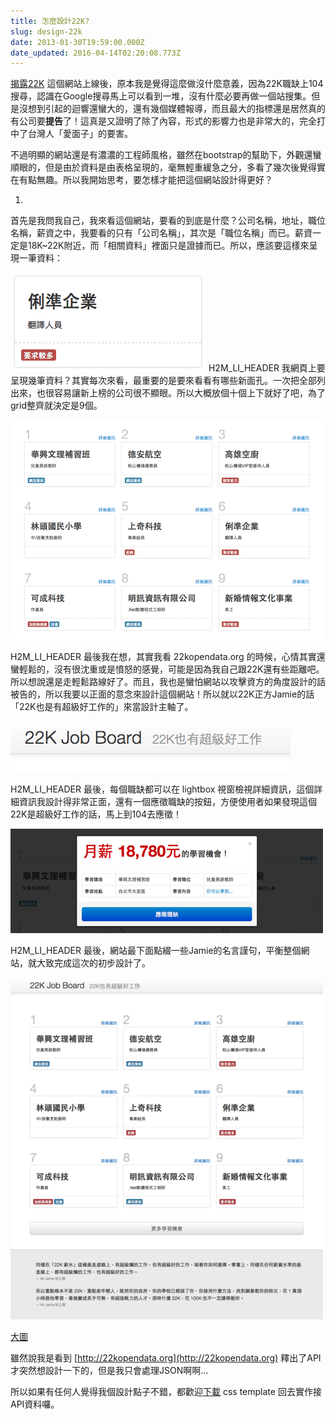 ```yaml
---
title: 怎麼設計22K?
slug: design-22k
date: 2013-01-30T19:59:00.000Z
date_updated: 2016-04-14T02:20:08.773Z
---
```


[揭露22K](http://22kopendata.org) 這個網站上線後，原本我是覺得這麼做沒什麼意義，因為22K職缺上104搜尋，認識在Google搜尋馬上可以看到一堆，沒有什麼必要再做一個站搜集。但是沒想到引起的迴響還蠻大的，還有幾個媒體報導，而且最大的指標還是居然真的有公司要**提告**了！這真是又證明了除了內容，形式的影響力也是非常大的，完全打中了台灣人「愛面子」的要害。

不過明顯的網站還是有濃濃的工程師風格，雖然在bootstrap的幫助下，外觀還蠻順眼的，但是由於資料是由表格呈現的，毫無輕重緩急之分，多看了幾次後覺得實在有點無趣。所以我開始思考，要怎樣才能把這個網站設計得更好？

1. 
首先是我問我自己，我來看這個網站，要看的到底是什麼？公司名稱，地址，職位名稱，薪資之中，我要看的只有「公司名稱」，其次是「職位名稱」而已。薪資一定是18K~22K附近，而「相關資料」裡面只是證據而已。所以，應該要這樣來呈現一筆資料：

![](./2013-01-31/1.png)
H2M_LI_HEADER 
我網頁上要呈現幾筆資料？其實每次來看，最重要的是要來看看有哪些新面孔。一次把全部列出來，也很容易讓新上榜的公司很不顯眼。所以大概放個十個上下就好了吧，為了grid整齊就決定是9個。

![](./2013-01-31/2.png)

H2M_LI_HEADER 
最後我在想，其實我看 22kopendata.org 的時候，心情其實還蠻輕鬆的，沒有很沈重或是憤怒的感覺，可能是因為我自己跟22K還有些距離吧。所以想說還是走輕鬆路線好了。而且，我也是蠻怕網站以攻擊資方的角度設計的話被告的，所以我要以正面的意念來設計這個網站！所以就以22K正方Jamie的話「22K也是有超級好工作的」來當設計主軸了。

![](./2013-01-31/3.png)

H2M_LI_HEADER 
最後，每個職缺都可以在 lightbox 視窗檢視詳細資訊，這個詳細資訊我設計得非常正面，還有一個應徵職缺的按鈕，方便使用者如果發現這個22K是超級好工作的話，馬上到104去應徵！

![](./2013-01-31/4.png)

H2M_LI_HEADER 
最後，網站最下面點綴一些Jamie的名言謹句，平衡整個網站，就大致完成這次的初步設計了。

![](./2013-01-31/5.png)

[大圖](http://cl.ly/MYg9/22K%20Job%20Board.png)

雖然說我是看到 [http://22kopendata.org](http://22kopendata.org) 釋出了API才突然想設計一下的，但是我只會處理JSON啊啊&hellip;

所以如果有任何人覺得我個設計點子不錯，都歡迎[下載](http://cl.ly/MYmn) css template 回去實作接API資料囉。
